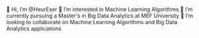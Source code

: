 👋 Hi, I’m @HeurEser
👀 I’m interested in Machine Learning Algorithms
🌱 I’m currently pursuing a Master's in Big Data Analytics at MEF University
💞️ I’m looking to collaborate on Machine Learning Algorithms and Big Data Analytics applications

<!---
HeurEser/HeurEser is a ✨ special ✨ repository because its `README.md` (this file) appears on your GitHub profile.
You can click the Preview link to take a look at your changes.
--->
